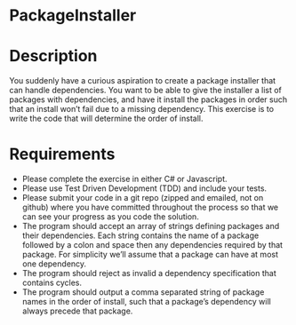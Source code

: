 # PackageInstaller

# Description

You suddenly have a curious aspiration to create a package installer that can handle dependencies. You want to be able to give the installer a list of packages with dependencies, and have it install the packages in order such that an install won’t fail due to a missing dependency. This exercise is to write the code that will determine the order of install.

# Requirements
* Please complete the exercise in either C# or Javascript.
* Please use Test Driven Development (TDD) and include your tests.
* Please submit your code in a git repo (zipped and emailed, not on github) where you have committed throughout the process so that
we can see your progress as you code the solution.
* The program should accept an array of strings defining packages and their dependencies. Each string contains the name of a package
followed by a colon and space then any dependencies required by that package. For simplicity we’ll assume that a package can have
at most one dependency.
* The program should reject as invalid a dependency specification that contains cycles.
* The program should output a comma separated string of package names in the order of install, such that a package’s dependency will
always precede that package.

